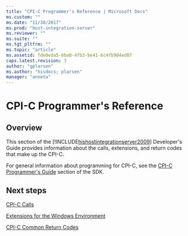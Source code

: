 ```yaml
---
title: "CPI-C Programmer's Reference | Microsoft Docs"
ms.custom: ""
ms.date: "11/30/2017"
ms.prod: "host-integration-server"
ms.reviewer: ""
ms.suite: ""
ms.tgt_pltfrm: ""
ms.topic: "article"
ms.assetid: fde0eda5-6ba0-4fb3-be41-6c4fb904ed07
caps.latest.revision: 3
author: "gplarsen"
ms.author: "hisdocs; plarsen"
manager: "anneta"
---
```

# CPI-C Programmer's Reference

## Overview
This section of the [!INCLUDE[hishostintegrationserver2009](../includes/hishostintegrationserver2009-md.md)] Developer's Guide provides information about the calls, extensions, and return codes that make up the CPI-C.  
  
 For general information about programming for CPI-C, see the [CPI-C Programmer's Guide](./cpi-c-programmer-s-guide1.md) section of the SDK.  
  
## Next steps
 [CPI-C Calls](../core/cpi-c-calls2.md)  
  
 [Extensions for the Windows Environment](../core/extensions-for-the-windows-environment1.md)  
  
 [CPI-C Common Return Codes](../core/cpi-c-common-return-codes2.md)